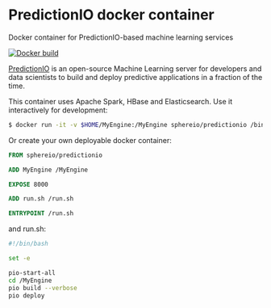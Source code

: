 # PredictionIO docker container
Docker container for PredictionIO-based machine learning services

[![Docker build](http://dockeri.co/image/sphereio/predictionio)](https://registry.hub.docker.com/u/sphereio/predictionio/)

[PredictionIO](https://prediction.io) is an open-source Machine Learning
server for developers and data scientists to build and deploy predictive
applications in a fraction of the time.

This container uses Apache Spark, HBase and Elasticsearch.
Use it interactively for development:

```Bash
$ docker run -it -v $HOME/MyEngine:/MyEngine sphereio/predictionio /bin/bash
```

Or create your own deployable docker container:

```Dockerfile
FROM sphereio/predictionio

ADD MyEngine /MyEngine

EXPOSE 8000

ADD run.sh /run.sh

ENTRYPOINT /run.sh
```

and run.sh:

```Bash
#!/bin/bash

set -e

pio-start-all
cd /MyEngine
pio build --verbose
pio deploy
```
